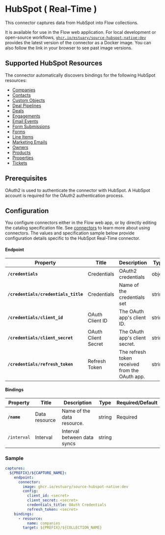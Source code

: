 # HubSpot ( Real-Time )

This connector captures data from HubSpot into Flow collections.

It is available for use in the Flow web application. For local development or open-source workflows, [`ghcr.io/estuary/source-hubspot-native:dev`](https://ghcr.io/estuary/source-hubspot-native:dev) provides the latest version of the connector as a Docker image. You can also follow the link in your browser to see past image versions.

## Supported HubSpot Resources

The connector automatically discovers bindings for the following HubSpot resources:

* [Companies](https://developers.hubspot.com/docs/api/crm/companies)
* [Contacts](https://developers.hubspot.com/docs/api/crm/contacts)
* [Custom Objects](https://developers.hubspot.com/docs/api/crm/crm-custom-objects)
* [Deal Pipelines](https://developers.hubspot.com/beta-docs/guides/api/crm/pipelines)
* [Deals](https://developers.hubspot.com/docs/api/crm/deals)
* [Engagements](https://developers.hubspot.com/docs/api/crm/engagements)
* [Email Events](https://developers.hubspot.com/docs/methods/email/get_events)
* [Form Submissions](https://developers.hubspot.com/docs/reference/api/marketing/forms/v1)
* [Forms](https://developers.hubspot.com/docs/reference/api/marketing/forms/v3)
* [Line Items](https://developers.hubspot.com/beta-docs/guides/api/crm/objects/line-items)
* [Marketing Emails](https://developers.hubspot.com/docs/api-reference/marketing-marketing-emails-v3/marketing-emails/get-marketing-v3-emails-)
* [Owners](https://developers.hubspot.com/beta-docs/reference/api/crm/owners/v2)
* [Products](https://developers.hubspot.com/beta-docs/guides/api/crm/objects/products)
* [Properties](https://developers.hubspot.com/docs/api/crm/properties)
* [Tickets](https://developers.hubspot.com/docs/api/crm/tickets)

## Prerequisites

OAuth2 is used to authenticate the connector with HubSpot. A HubSpot account is required for the OAuth2 authentication process.

## Configuration

You configure connectors either in the Flow web app, or by directly editing the catalog specification file.
See [connectors](../../../concepts/connectors.md#using-connectors) to learn more about using connectors. The values and specification sample below provide configuration details specific to the HubSpot Real-Time connector.

#### Endpoint

| Property | Title | Description | Type | Required/Default |
|---|---|---|---|---|
| **`/credentials`** | Credentials | OAuth2 credentials | object | Required |
| **`/credentials/credentials_title`** | Credentials | Name of the credentials set | string | Required, `"OAuth Credentials"` |
| **`/credentials/client_id`** | OAuth Client ID | The OAuth app's client ID. | string | Required |
| **`/credentials/client_secret`** | OAuth Client Secret | The OAuth app's client secret. | string | Required |
| **`/credentials/refresh_token`** | Refresh Token | The refresh token received from the OAuth app. | string | Required |

#### Bindings

| Property | Title | Description | Type | Required/Default |
|---|---|---|---|---|
| **`/name`** | Data resource | Name of the data resource. | string | Required |
| `/interval` | Interval | Interval between data syncs | string |          |

### Sample

```yaml
captures:
  ${PREFIX}/${CAPTURE_NAME}:
    endpoint:
      connector:
        image: ghcr.io/estuary/source-hubspot-native:dev
        config:
          client_id: <secret>
          client_secret: <secret>
          credentials_title: OAuth Credentials
          refresh_token: <secret>
    bindings:
      - resource:
          name: companies
        target: ${PREFIX}/${COLLECTION_NAME}
```